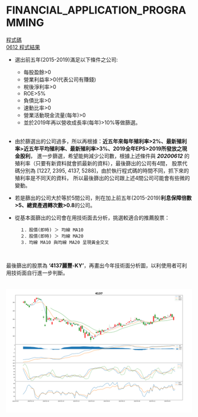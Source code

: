 # FINANCIAL_APPLICATION_PROGRAMMING

[程式碼](https://github.com/jiaying777/FINANCIAL_APPLICATION_PROGRAMMING/blob/master/project.py)<br>
[0612 程式結果](https://nbviewer.jupyter.org/github/jiaying777/FINANCIAL_APPLICATION_PROGRAMMING/blob/master/0612.ipynb#)<br>


- 選出前五年(2015-2019)滿足以下條件之公司:

    * 每股盈餘>0
    * 營業利益率>0(代表公司有賺錢)
    * 稅後淨利率>0
    * ROE>5%
    * 負債比率>0
    * 速動比率>0
    * 營業活動現金流量(每年)>0
    * 並於2019年再以營收成長率(每年)>10%等做篩選。
    
    <br>
    
- 由於篩選出的公司過多，所以再根據：**近五年來每年殖利率>2%、最新殖利率>近五年平均殖利率、最新殖利率>3%、2019全年EPS>2019所發放之現金股利**，
進一步篩選，希望能夠減少公司數，根據上述條件與 ***20200612*** 的殖利率（只要有新資料就會抓最新的資料），最後篩出的公司有4間，
股票代碼分別為 [1227, 2395, 4137, 5288]，由於執行程式碼的時間不同，抓下來的殖利率是不同天的資料，
所以最後篩出的公司跟上述4間公司可能會有些微的變動。<br>


- 若是篩出的公司大於等於5間公司，則在加上前五年(2015-2019)**利息保障倍數>5、總資產週轉次數>0.8**的公司。<br>


- 從基本面篩出的公司會在用技術面去分析，挑選較適合的推薦股票：<br>

        １．股價(即時) ＞ 均線 MA10
        ２．股價(即時) ＞ 均線 MA20
        ３．均線 MA10 與均線 MA20 呈現黃金交叉
<br>

最後篩出的股票為 **‘4137麗豐-KY’**，再畫出今年技術面分析圖，以利使用者可利用技術面自行進一步判斷。<br>
<br>
<br>
<img src='https://github.com/jiaying777/FINANCIAL_APPLICATION_PROGRAMMING/blob/master/技術分析圖4137.png'>

